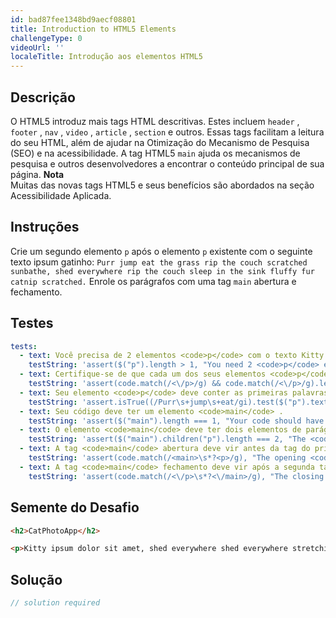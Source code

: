 ```yaml
---
id: bad87fee1348bd9aecf08801
title: Introduction to HTML5 Elements
challengeType: 0
videoUrl: ''
localeTitle: Introdução aos elementos HTML5
---
```


## Descrição
<section id="description"> O HTML5 introduz mais tags HTML descritivas. Estes incluem <code>header</code> , <code>footer</code> , <code>nav</code> , <code>video</code> , <code>article</code> , <code>section</code> e outros. Essas tags facilitam a leitura do seu HTML, além de ajudar na Otimização do Mecanismo de Pesquisa (SEO) e na acessibilidade. A tag HTML5 <code>main</code> ajuda os mecanismos de pesquisa e outros desenvolvedores a encontrar o conteúdo principal de sua página. <strong>Nota</strong> <br> Muitas das novas tags HTML5 e seus benefícios são abordados na seção Acessibilidade Aplicada. </section>

## Instruções
<section id="instructions"> Crie um segundo elemento <code>p</code> após o elemento <code>p</code> existente com o seguinte texto ipsum gatinho: <code>Purr jump eat the grass rip the couch scratched sunbathe, shed everywhere rip the couch sleep in the sink fluffy fur catnip scratched.</code> Enrole os parágrafos com uma tag <code>main</code> abertura e fechamento. </section>

## Testes
<section id='tests'>

```yml
tests:
  - text: Você precisa de 2 elementos <code>p</code> com o texto Kitty Ipsum.
    testString: 'assert($("p").length > 1, "You need 2 <code>p</code> elements with Kitty Ipsum text.");'
  - text: Certifique-se de que cada um dos seus elementos <code>p</code> tenha uma tag de fechamento.
    testString: 'assert(code.match(/<\/p>/g) && code.match(/<\/p>/g).length === code.match(/<p/g).length, "Make sure each of your <code>p</code> elements has a closing tag.");'
  - text: Seu elemento <code>p</code> deve conter as primeiras palavras do <code>kitty ipsum text</code> adicional fornecido pelo <code>kitty ipsum text</code> .
    testString: 'assert.isTrue((/Purr\s+jump\s+eat/gi).test($("p").text()), "Your <code>p</code> element should contain the first few words of the provided additional <code>kitty ipsum text</code>.");'
  - text: Seu código deve ter um elemento <code>main</code> .
    testString: 'assert($("main").length === 1, "Your code should have one <code>main</code> element.");'
  - text: O elemento <code>main</code> deve ter dois elementos de parágrafo como filhos.
    testString: 'assert($("main").children("p").length === 2, "The <code>main</code> element should have two paragraph elements as children.");'
  - text: A tag <code>main</code> abertura deve vir antes da tag do primeiro parágrafo.
    testString: 'assert(code.match(/<main>\s*?<p>/g), "The opening <code>main</code> tag should come before the first paragraph tag.");'
  - text: A tag <code>main</code> fechamento deve vir após a segunda tag de parágrafo de fechamento.
    testString: 'assert(code.match(/<\/p>\s*?<\/main>/g), "The closing <code>main</code> tag should come after the second closing paragraph tag.");'

```

</section>

## Semente do Desafio
<section id='challengeSeed'>

<div id='html-seed'>

```html
<h2>CatPhotoApp</h2>

<p>Kitty ipsum dolor sit amet, shed everywhere shed everywhere stretching attack your ankles chase the red dot, hairball run catnip eat the grass sniff.</p>

```

</div>



</section>

## Solução
<section id='solution'>

```js
// solution required
```
</section>
